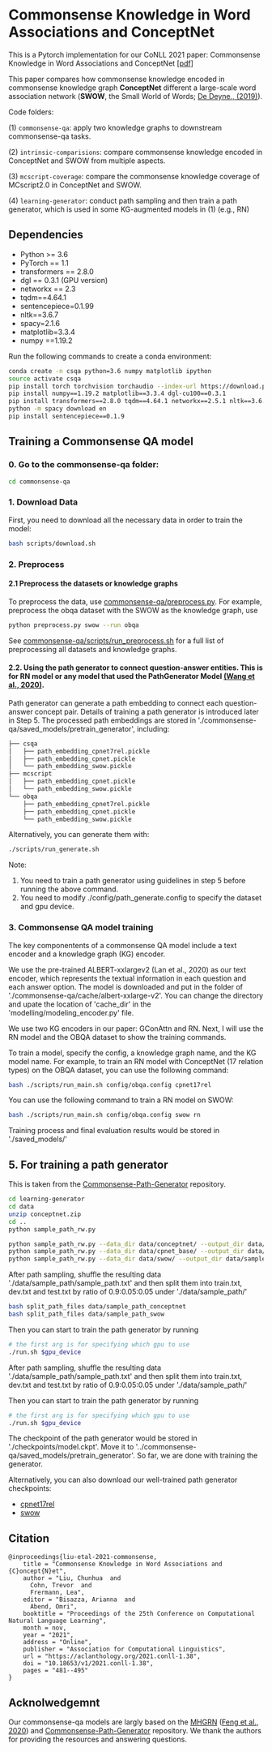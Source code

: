 # Commonsense Knowledge in Word Associations and ConceptNet

This is a Pytorch implementation for our CoNLL 2021 paper: Commonsense Knowledge in Word Associations and ConceptNet [[pdf](https://aclanthology.org/2021.conll-1.38.pdf)]

This paper compares how commonsense knowledge encoded in commonsense knowledge graph **ConceptNet** different a large-scale word association network (**SWOW**, the Small World of Words; [De Deyne., (2019)](https://link.springer.com/article/10.3758/s13428-018-1115-7)).

Code folders:

(1) `commonsense-qa`: apply two knowledge graphs to downstream commonsense-qa tasks.

(2) `intrinsic-comparisions`: compare commonsense knowledge encoded in ConceptNet and SWOW from multiple aspects.

(3) `mcscript-coverage`: compare the commonsense knowledge coverage of MCscript2.0 in ConceptNet and SWOW. 

(4) `learning-generator`: conduct path sampling and then train a path generator, which is used in some KG-augmented models in (1) (e.g., RN)


## Dependencies

- Python >= 3.6
- PyTorch == 1.1
- transformers == 2.8.0
- dgl == 0.3.1 (GPU version)
- networkx == 2.3
- tqdm==4.64.1
- sentencepiece=0.1.99
- nltk==3.6.7
- spacy=2.1.6
- matplotlib=3.3.4
- numpy ==1.19.2

Run the following commands to create a conda environment:

```bash
conda create -n csqa python=3.6 numpy matplotlib ipython
source activate csqa
pip install torch torchvision torchaudio --index-url https://download.pytorch.org/whl/cu110
pip install numpy==1.19.2 matplotlib==3.3.4 dgl-cu100==0.3.1
pip install transformers==2.8.0 tqdm==4.64.1 networkx==2.5.1 nltk==3.6.7 spacy==2.1.6
python -m spacy download en
pip install sentencepiece==0.1.9
```

## Training a Commonsense QA model
### 0. Go to the commonsense-qa folder:  
```bash
cd commonsense-qa 
```

### 1. Download Data

First, you need to download all the necessary data in order to train the model:

```bash
bash scripts/download.sh
```

### 2. Preprocess

#### 2.1 Preprocess the datasets or knowledge graphs 
To preprocess the data, use [commonsense-qa/preprocess.py](./commonsense-qa/preprocess.py). For example, preprocess the obqa dataset with the SWOW as the knowledge graph, use

```bash
python preprocess.py swow --run obqa 
```
See [commonsense-qa/scripts/run_preprocess.sh](commonsense-qa/scripts/scripts/run_preprocess.sh) for a full list of preprocessing all datasets and knowledge graphs. 

#### 2.2. Using the path generator to connect question-answer entities. This is for RN model or any model that used the PathGenerator Model [(Wang et al., 2020)](https://aclanthology.org/2020.findings-emnlp.369.pdf). 


Path generator can generate a path embedding to connect each question-answer concept pair. Details of training a path generator is introduced later in Step 5. 
The processed path embeddings are stored in './commonsense-qa/saved_models/pretrain_generator', including:   
```bash
├── csqa
│   ├── path_embedding_cpnet7rel.pickle
│   ├── path_embedding_cpnet.pickle
│   └── path_embedding_swow.pickle
├── mcscript
│   ├── path_embedding_cpnet.pickle
│   └── path_embedding_swow.pickle
└── obqa
    ├── path_embedding_cpnet7rel.pickle
    ├── path_embedding_cpnet.pickle
    └── path_embedding_swow.pickle
```
Alternatively, you can generate them with: 
```bash
./scripts/run_generate.sh
```
Note: 
1. You need to train a path generator using guidelines in step 5 before running the above command. 
2. You need to modify ./config/path_generate.config to specify the dataset and gpu device. 


### 3. Commonsense QA model training
The key componentents of a commonsense QA model include a text encoder and a knowledge graph (KG) encoder. 

We use the pre-trained ALBERT-xxlargev2 (Lan et al., 2020) as our text encoder, which represents the textual information in each question and each answer option. The model is downloaded and put in the folder of './commonsense-qa/cache/albert-xxlarge-v2'. You can change the directory and upate the location of 'cache_dir' in the 'modelling/modeling_encoder.py' file.

We use two KG encoders in our paper: GConAttn and RN. Next, I will use the RN model and the OBQA dataset to show the training commands.

To train a model, specify the config, a knowledge graph name, and the KG model name. For example, to train an RN model with ConceptNet (17 relation types) on the OBQA dataset, you can use the following command:

```bash
bash ./scripts/run_main.sh config/obqa.config cpnet17rel  
```

You can use the following command to train a RN model on SWOW:

```bash
bash ./scripts/run_main.sh config/obqa.config swow rn
```

Training process and final evaluation results would be stored in './saved_models/'

## 5. For training a path generator
This is taken from the [Commonsense-Path-Generator](https://github.com/wangpf3/Commonsense-Path-Generator) repository. 

```bash
cd learning-generator
cd data
unzip conceptnet.zip
cd ..
python sample_path_rw.py

python sample_path_rw.py --data_dir data/conceptnet/ --output_dir data/sample_path_conceptnet
python sample_path_rw.py --data_dir data/cpnet_base/ --output_dir data/sample_path_cpnet_base
python sample_path_rw.py --data_dir data/swow/ --output_dir data/sample_path_swow
```

After path sampling, shuffle the resulting data './data/sample_path/sample_path.txt'
and then split them into train.txt, dev.txt and test.txt by ratio of 0.9:0.05:0.05 under './data/sample_path/'

```bash
bash split_path_files data/sample_path_conceptnet
bash split_path_files data/sample_path_swow
```

Then you can start to train the path generator by running

```bash
# the first arg is for specifying which gpu to use
./run.sh $gpu_device
```

After path sampling, shuffle the resulting data './data/sample_path/sample_path.txt'
and then split them into train.txt, dev.txt and test.txt by ratio of 0.9:0.05:0.05 under './data/sample_path/'

Then you can start to train the path generator by running
```bash
# the first arg is for specifying which gpu to use
./run.sh $gpu_device
```

The checkpoint of the path generator would be stored in './checkpoints/model.ckpt'.
Move it to '../commonsense-qa/saved_models/pretrain_generator'.
So far, we are done with training the generator.

Alternatively, you can also download our well-trained path generator checkpoints:
- [cpnet17rel]()
- [swow]()

  
## Citation

```
@inproceedings{liu-etal-2021-commonsense,
    title = "Commonsense Knowledge in Word Associations and {C}oncept{N}et",
    author = "Liu, Chunhua  and
      Cohn, Trevor  and
      Frermann, Lea",
    editor = "Bisazza, Arianna  and
      Abend, Omri",
    booktitle = "Proceedings of the 25th Conference on Computational Natural Language Learning",
    month = nov,
    year = "2021",
    address = "Online",
    publisher = "Association for Computational Linguistics",
    url = "https://aclanthology.org/2021.conll-1.38",
    doi = "10.18653/v1/2021.conll-1.38",
    pages = "481--495"
}
```

## Acknolwedgemnt

Our commonsense-qa models are largly based on the [MHGRN](https://github.com/INK-USC/MHGRN) ([Feng et al., 2020](https://aclanthology.org/2020.emnlp-main.99.pdf)) and [Commonsense-Path-Generator](https://github.com/wangpf3/Commonsense-Path-Generator) repository. We thank the authors for providing the resources and answering questions.
